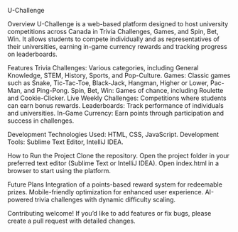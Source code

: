 U-Challenge

Overview
U-Challenge is a web-based platform designed to host university competitions across Canada in Trivia Challenges, Games, and Spin, Bet, Win. It allows students to compete individually and as representatives of their universities, earning in-game currency rewards and tracking progress on leaderboards.

Features
Trivia Challenges: Various categories, including General Knowledge, STEM, History, Sports, and Pop-Culture.
Games: Classic games such as Snake, Tic-Tac-Toe, Black-Jack, Hangman, Higher or Lower, Pac-Man, and Ping-Pong.
Spin, Bet, Win: Games of chance, including Roulette and Cookie-Clicker.
Live Weekly Challenges: Competitions where students can earn bonus rewards.
Leaderboards: Track performance of individuals and universities.
In-Game Currency: Earn points through participation and success in challenges.

Development
Technologies Used: HTML, CSS, JavaScript.
Development Tools: Sublime Text Editor, IntelliJ IDEA.


How to Run the Project
Clone the repository.
Open the project folder in your preferred text editor (Sublime Text or IntelliJ IDEA).
Open index.html in a browser to start using the platform.

Future Plans
Integration of a points-based reward system for redeemable prizes.
Mobile-friendly optimization for enhanced user experience.
AI-powered trivia challenges with dynamic difficulty scaling.

Contributing
welcome! If you’d like to add features or fix bugs, please create a pull request with detailed changes.
